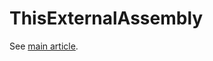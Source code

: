 # ThisExternalAssembly

See [main article](https://wemakethings.net/2016/08/08/conditional_cancel/).
